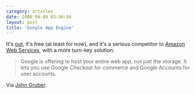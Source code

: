 ```yaml
---
category: articles
date: 2008-04-08 03:56:56
layout: post
title: 'Google App Engine'
---
```


<p>It's <a href="http://code.google.com/appengine/">out</a>, it's free (at least for now), and it's a serious competitor to <a href="http://aws.amazon.com/">Amazon Web Services</a>, with a more turn-key solution:</p>

<blockquote> Google is offering to host your entire web app, not just the storage. It lets you use Google Checkout for commerce and Google Accounts for user accounts.</blockquote>

<p>Via <a href="http://daringfireball.net/">John Gruber</a>.</p>
